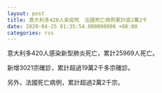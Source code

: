 ```yaml
---
layout: post
title: 意大利多420人染疫死　法國死亡病例累計逾2萬2千
date: 2020-04-25 01:35:54.000000000 +08:00
categories: rss
---
```


意大利多420人感染新型肺炎死亡，累計25969人死亡。

新增3021宗確診，累計超過19萬2千多宗確診。

另外，法國死亡病例，累計超過2萬2千宗。
